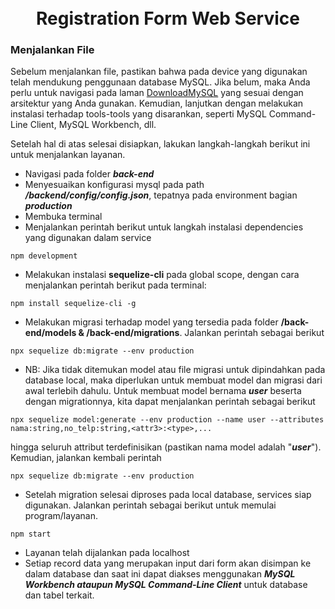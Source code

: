 <h1 align="center">
  <br>
  Registration Form Web Service
  <br>
</h1>

### Menjalankan File
Sebelum menjalankan file, pastikan bahwa pada device yang digunakan telah mendukung penggunaan database MySQL. Jika belum, maka Anda perlu untuk navigasi pada laman [DownloadMySQL](https://dev.mysql.com/downloads/windows/installer/8.0.html) yang sesuai dengan arsitektur yang Anda gunakan. Kemudian, lanjutkan dengan melakukan instalasi terhadap tools-tools yang disarankan, seperti MySQL Command-Line Client, MySQL Workbench, dll.

Setelah hal di atas selesai disiapkan, lakukan langkah-langkah berikut ini untuk menjalankan layanan.
- Navigasi pada folder __*back-end*__
- Menyesuaikan konfigurasi mysql pada path __*/backend/config/config.json*__, tepatnya pada environment bagian __*production*__
- Membuka terminal
- Menjalankan perintah berikut untuk langkah instalasi dependencies yang digunakan dalam service
```
npm development
```
- Melakukan instalasi __sequelize-cli__ pada global scope, dengan cara menjalankan perintah berikut pada terminal:
```
npm install sequelize-cli -g
```
- Melakukan migrasi terhadap model yang tersedia pada folder __/back-end/models & /back-end/migrations__. Jalankan perintah sebagai berikut
```
npx sequelize db:migrate --env production
```
- NB: Jika tidak ditemukan model atau file migrasi untuk dipindahkan pada database local, maka diperlukan untuk membuat model dan migrasi dari awal terlebih dahulu. Untuk membuat model bernama __*user*__ beserta dengan migrationnya, kita dapat menjalankan perintah sebagai berikut
```
npx sequelize model:generate --env production --name user --attributes nama:string,no_telp:string,<attr3>:<type>,...
```
hingga seluruh attribut terdefinisikan (pastikan nama model adalah "__*user*__"). Kemudian, jalankan kembali perintah
```
npx sequelize db:migrate --env production
```
- Setelah migration selesai diproses pada local database, services siap digunakan. Jalankan perintah sebagai berikut untuk memulai program/layanan.
```
npm start
```
- Layanan telah dijalankan pada localhost
- Setiap record data yang merupakan input dari form akan disimpan ke dalam database dan saat ini dapat diakses menggunakan __*MySQL Workbench ataupun MySQL Command-Line Client*__ untuk database dan tabel terkait.
